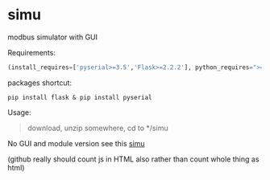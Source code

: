 # simu
modbus simulator with GUI

Requirements:

```python
(install_requires=['pyserial>=3.5','Flask>=2.2.2'], python_requires=">=3.9")
```

packages shortcut:

```shell
pip install flask & pip install pyserial
```

Usage:

> download, unzip somewhere, cd to */simu

No GUI and module version see this [simu](https://github.com/DAF201/virtual_simulator)

(github really should count js in HTML also rather than count whole thing as html)

